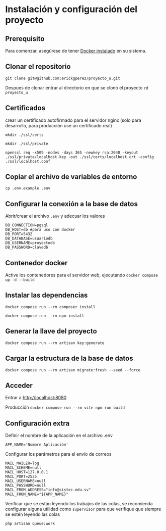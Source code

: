 # Instalación y configuración del proyecto

## Prerequisito

Para comenzar, asegúrese de tener [Docker instalado](http://www.docker.com/) en su sistema.

## Clonar el repositorio

`git clone git@github.com:erickgperez/proyecto_u.git`

Despues de clonar entrar al directorio en que se clonó el proyecto
`cd proyecto_u`

## Certificados

crear un certificado autofirmado para el servidor nginx (solo para desarrollo, para producción use un certificado real)

`mkdir ./ssl/certs`

`mkdir ./ssl/private`

`openssl req -x509 -nodes -days 365 -newkey rsa:2048 -keyout ./ssl/private/localhost.key -out ./ssl/certs/localhost.crt -config ./ssl/localhost.conf`

## Copiar el archivo de variables de entorno

`cp .env.example .env`

## Configurar la conexión a la base de datos

Abrir/crear el archivo `.env` y adecuar los valores

```
DB_CONNECTION=pgsql
DB_HOST=db #para uso con docker
DB_PORT=5432
DB_DATABASE=usuariodb
DB_USERNAME=proyectodb
DB_PASSWORD=clavedb
```

## Contenedor docker

Active los contenedores para el servidor web, ejecutando
`docker compose up -d --build`

## Instalar las dependencias

`docker compose run --rm composer install`

`docker compose run --rm npm install`

## Generar la llave del proyecto

`docker compose run --rm artisan key:generate`

## Cargar la estructura de la base de datos

`docker compose run --rm artisan migrate:fresh --seed --force`

## Acceder

Entrar a <http://localhost:8080>

Producción
`docker compose run --rm vite npm run build`

## Configuración extra

Definir el nombre de la aplicación en el archivo .env

```
APP_NAME='Nombre Aplicación'
```

Configurar los parámetros para el envío de correos

```
MAIL_MAILER=log
MAIL_SCHEME=null
MAIL_HOST=127.0.0.1
MAIL_PORT=2525
MAIL_USERNAME=null
MAIL_PASSWORD=null
MAIL_FROM_ADDRESS="info@sistec.edu.sv"
MAIL_FROM_NAME="${APP_NAME}"
```

Verificar que se están leyendo los trabajos de las colas, se recomienda configurar alguna utilidad
como `supervisor` para que verifique que siempre se estén leyendo las colas

```
php artisan queue:work
```
